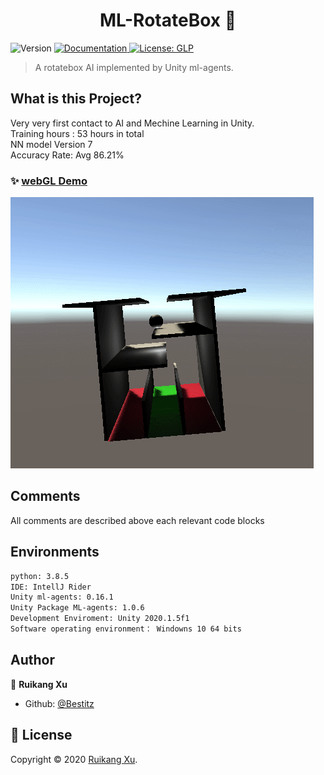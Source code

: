 <h1 align="center">ML-RotateBox 👋</h1>
<p>
  <img alt="Version" src="https://img.shields.io/badge/version-V0.7-green.svg?cacheSeconds=2592000" />
  <a href="doc/UserPDF/html/index.html" target="_blank">
    <img alt="Documentation" src="https://img.shields.io/badge/documentation-yes-brightgreen.svg" />
  </a>
  <a href="todo" target="_blank">
    <img alt="License: GLP" src="https://img.shields.io/badge/License-GLP-yellow.svg" />
  </a>
</p>

>   A rotatebox AI implemented by Unity ml-agents.

## What is this Project?

Very very first contact to AI and Mechine Learning in Unity. </br>Training hours : 53 hours in total</br> NN model Version 7 </br>Accuracy Rate: Avg 86.21%

### ✨ [webGL Demo](https://monsterlady.github.io/ML-RotateBox/)
![avatar](https://github.com/monsterlady/ML-RotateBox/blob/main/Assets/rotateboxdemo.gif)

## Comments

All comments are described above each relevant code blocks


## Environments

```sh
python: 3.8.5
IDE: IntellJ Rider
Unity ml-agents: 0.16.1
Unity Package ML-agents: 1.0.6 
Development Enviroment: Unity 2020.1.5f1
Software operating environment： Windowns 10 64 bits
```

## Author

👤 **Ruikang Xu**

* Github: [@Bestitz](https://github.com/monsterlady)



## 📝 License

Copyright © 2020 [Ruikang Xu](https://github.com/Bestitz).<br />
